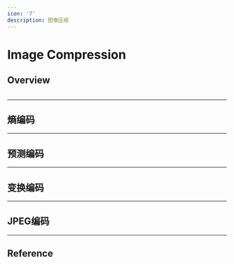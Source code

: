 ```yaml
---
icon: '7'
description: 图像压缩
---
```


# Image Compression

## Overview

<img alt="" class="gitbook-drawing">

***

## 熵编码



***

## 预测编码



***

## 变换编码



***

## JPEG编码



***

## Reference

